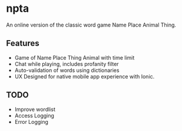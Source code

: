 # npta
An online version of the classic word game Name Place Animal Thing.

## Features

* Game of Name Place Thing Animal with time limit
* Chat while playing, includes profanity filter
* Auto-validation of words using dictionaries
* UX Designed for native mobile app experience with Ionic.

## TODO

* Improve wordlist
* Access Logging
* Error Logging
